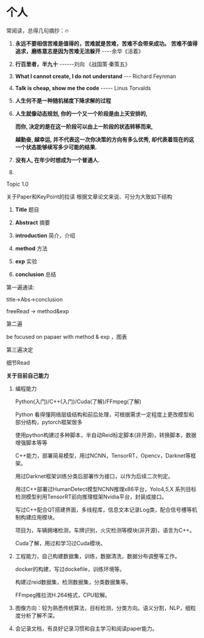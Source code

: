 # 个人

常阅读，总得几句摘抄：:fire:

1. **永远不要相信苦难是值得的，苦难就是苦难，苦难不会带来成功。** 
   **苦难不值得追求，磨练意志是因为苦难无法躲开** ----余华《活着》
2. **行百里者，半九十** ------刘向 《战国策·秦策五》
3. **What I cannot create, I do not understand**  --- Richard Feynman
4. **Talk is cheap, show me the code**  ----- Linus Torvalds

5. **人生何不是一种随机梯度下降求解的过程**

6. **人生就像动态规划, 你的一个又一个阶段是由上天安排的,** 

   **而你, 决定的是在这一阶段可以由上一阶段的状态转移而来,** 

   **越勤奋, 越幸运, 并不代表这一次你决策的方向有多么优秀, 却代表着现在的这一个状态能够续写多少可能的结果.**

7. **没有人, 在年少时想成为一个普通人.**

8. 

Topic 1.0

关于Paper和KeyPoint的拉读
根据文章论文来说、可分为大致如下结构

1. **Title**  题目

2. **Abstract** 摘要

3. **introduction** 简介，介绍

4. **method** 方法
5. **exp** 实验
6. **conclusion** 总结

第一遍通读:

title->Abs->conclusion 

freeRead -> method&exp

第二遍

be focused on  papaer with method & exp ，图表

第三遍决定

细节Read

**关于目前自己能力**

1. 编程能力

   Python(入门)/C++(入门)/Cuda(了解)/FFmpeg(了解)

   Python 看得懂网络层级结构和前后处理，可根据需求一定程度上更改模型和部分结构，pytorch框架居多

   使用python构建过多种脚本，半自动Reid标定脚本(非开源)，转换脚本，数据增强脚本等等

   C++能力，部署简易模型，用过NCNN，TensorRT，Opencv，Darknet等框架。

   用过Darknet框架训练分类后部署作为接口，以作为后续二次判定。

   用过C++部署过HumanDetect模型NCNN推理x86平台，Yolo4,5,X 系列目标检测模型利用TensorRT前向推理框架Nvidia平台，封装成接口。

   写过C++配合QT搭建界面，多线程库，信息文本记录Log类，配合信号槽等机制构建应用模块。

   项目为，车辆拥堵检测，车牌识别，火灾检测等模块(非开源)，语言为C++。

   Cuda了解，用过和学习过Cuda模块。

2. 工程能力，自己构建数据集，训练，数据清洗，数据分布调整等工作。

   docker的构建，写过dockefile，训练环境等。

   构建过reid数据集，检测数据集，分类数据集等。

   FFmpeg推拉流H.264格式，CPU软解。

3. 图像方向：较为熟悉传统算法，目标检测，分类方向。语义分割，NLP，细粒度分析了解不深。

4. 会记录文档，有良好记录习惯和自主学习和阅读paper能力。

